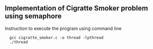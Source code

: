 ## Implementation of Cigratte Smoker problem using semaphore

Instruction to execute the program using command line
```
  gcc cigratte_smoker.c -o thread -lpthread
  ./thread
```
